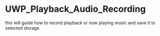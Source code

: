 # UWP_Playback_Audio_Recording
this will guide how to record playback or now playing music and save it to selected storage
